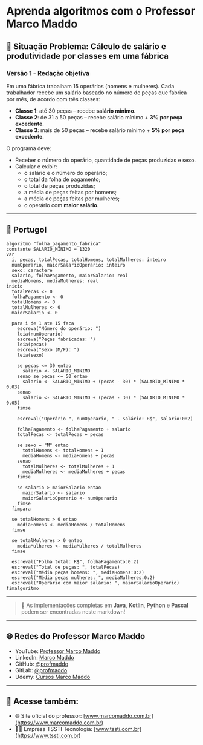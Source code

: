 # Aprenda algoritmos com o Professor Marco Maddo

## 🧠 Situação Problema: Cálculo de salário e produtividade por classes em uma fábrica

### Versão 1 - Redação objetiva
Em uma fábrica trabalham 15 operários (homens e mulheres). Cada trabalhador recebe um salário baseado no número de peças que fabrica por mês, de acordo com três classes:

- **Classe 1**: até 30 peças – recebe **salário mínimo**.
- **Classe 2**: de 31 a 50 peças – recebe salário mínimo + **3% por peça excedente**.
- **Classe 3**: mais de 50 peças – recebe salário mínimo + **5% por peça excedente**.

O programa deve:
- Receber o número do operário, quantidade de peças produzidas e sexo.
- Calcular e exibir:
  - o salário e o número do operário;
  - o total da folha de pagamento;
  - o total de peças produzidas;
  - a média de peças feitas por homens;
  - a média de peças feitas por mulheres;
  - o operário com **maior salário**.

---

## 💬 Portugol

```portugol
algoritmo "folha_pagamento_fabrica"
constante SALARIO_MINIMO = 1320
var
  i, pecas, totalPecas, totalHomens, totalMulheres: inteiro
  numOperario, maiorSalarioOperario: inteiro
  sexo: caractere
  salario, folhaPagamento, maiorSalario: real
  mediaHomens, mediaMulheres: real
inicio
  totalPecas <- 0
  folhaPagamento <- 0
  totalHomens <- 0
  totalMulheres <- 0
  maiorSalario <- 0

  para i de 1 ate 15 faca
    escreva("Número do operário: ")
    leia(numOperario)
    escreva("Peças fabricadas: ")
    leia(pecas)
    escreva("Sexo (M/F): ")
    leia(sexo)

    se pecas <= 30 entao
      salario <- SALARIO_MINIMO
    senao se pecas <= 50 entao
      salario <- SALARIO_MINIMO + (pecas - 30) * (SALARIO_MINIMO * 0.03)
    senao
      salario <- SALARIO_MINIMO + (pecas - 30) * (SALARIO_MINIMO * 0.05)
    fimse

    escreval("Operário ", numOperario, " - Salário: R$", salario:0:2)

    folhaPagamento <- folhaPagamento + salario
    totalPecas <- totalPecas + pecas

    se sexo = "M" entao
      totalHomens <- totalHomens + 1
      mediaHomens <- mediaHomens + pecas
    senao
      totalMulheres <- totalMulheres + 1
      mediaMulheres <- mediaMulheres + pecas
    fimse

    se salario > maiorSalario entao
      maiorSalario <- salario
      maiorSalarioOperario <- numOperario
    fimse
  fimpara

  se totalHomens > 0 entao
    mediaHomens <- mediaHomens / totalHomens
  fimse

  se totalMulheres > 0 entao
    mediaMulheres <- mediaMulheres / totalMulheres
  fimse

  escreval("Folha total: R$", folhaPagamento:0:2)
  escreval("Total de peças: ", totalPecas)
  escreval("Média peças homens: ", mediaHomens:0:2)
  escreval("Média peças mulheres: ", mediaMulheres:0:2)
  escreval("Operário com maior salário: ", maiorSalarioOperario)
fimalgoritmo
```

---

> 📝 As implementações completas em **Java**, **Kotlin**, **Python** e **Pascal** podem ser encontradas neste markdown!

---

## 🌐 Redes do Professor Marco Maddo

- YouTube: [Professor Marco Maddo](https://www.youtube.com/@ProfessorMarcoMaddo)
- LinkedIn: [Marco Maddo](https://www.linkedin.com/in/marcomaddo/)
- GitHub: [@profmaddo](https://github.com/profmaddo)
- GitLab: [@profmaddo](https://gitlab.com/profmaddo)
- Udemy: [Cursos Marco Maddo](https://www.udemy.com/user/marcomaddo/)

---

## 🚀 Acesse também:

- 🌐 Site oficial do professor: [www.marcomaddo.com.br](https://www.marcomaddo.com.br)
- 🧑‍💼 Empresa TSSTI Tecnologia: [www.tssti.com.br](https://www.tssti.com.br)

